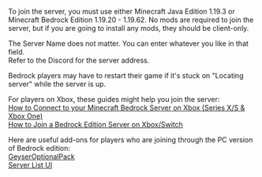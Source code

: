 To join the server, you must use either Minecraft Java Edition 1.19.3 or Minecraft Bedrock Edition 1.19.20 - 1.19.62. No mods are required to join the server, but if you are going to install any mods, they should be client-only.

The Server Name does not matter. You can enter whatever you like in that field. <br>
Refer to the Discord for the server address.

Bedrock players may have to restart their game if it's stuck on "Locating server" while the server is up.

For players on Xbox, these guides might help you join the server: <br>
[How to Connect to your Minecraft Bedrock Server on Xbox (Series X/S & Xbox One)](https://shockbyte.com/billing/knowledgebase/854/How-to-Connect-to-your-Minecraft-Bedrock-Server-on-Xbox-Series-XorS-and-Xbox-One.html) <br>
[How to Join a Bedrock Edition Server on Xbox/Switch](https://apexminecrafthosting.com/how-to-join-a-bedrock-edition-server-on-xbox-switch/)

Here are useful add-ons for players who are joining through the PC version of Bedrock edition: <br>
[GeyserOptionalPack](https://wiki.geysermc.org/other/geyseroptionalpack/) <br>
[Server List UI](https://foxynotail.com/resource-packs/server-list-ui/)
